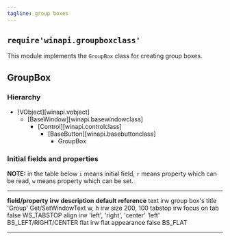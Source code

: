 ```yaml
---
tagline: group boxes
---
```


## `require'winapi.groupboxclass'`

This module implements the `GroupBox` class for creating group boxes.

## GroupBox

### Hierarchy

* [VObject][winapi.vobject]
	* [BaseWindow][winapi.basewindowclass]
		* [Control][winapi.controlclass]
			* [BaseButton][winapi.basebuttonclass]
				* GroupBox

### Initial fields and properties

__NOTE:__ in the table below `i` means initial field, `r` means property
which can be read, `w` means property which can be set.

----------------------- -------- ----------------------------------------- ----------------------- ---------------------
__field/property__		__irw__	__description__									__default__					__reference__
text							irw		group box's title									'Group'						Get/SetWindowText
w, h							irw		size													200, 100
tabstop						irw		focus on tab										false							WS_TABSTOP
align							irw		'left', 'right', 'center'						'left'						BS_LEFT/RIGHT/CENTER
flat							irw		flat appearance									false							BS_FLAT
----------------------- -------- ----------------------------------------- ----------------------- ---------------------

